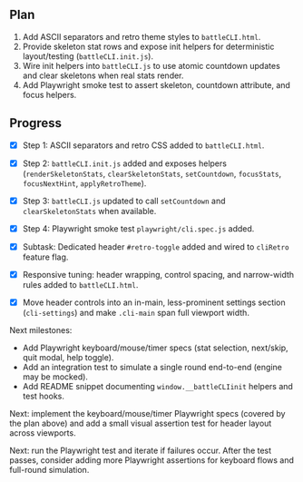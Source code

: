 ## Plan

1. Add ASCII separators and retro theme styles to `battleCLI.html`.
2. Provide skeleton stat rows and expose init helpers for deterministic layout/testing (`battleCLI.init.js`).
3. Wire init helpers into `battleCLI.js` to use atomic countdown updates and clear skeletons when real stats render.
4. Add Playwright smoke test to assert skeleton, countdown attribute, and focus helpers.

## Progress

- [x] Step 1: ASCII separators and retro CSS added to `battleCLI.html`.
- [x] Step 2: `battleCLI.init.js` added and exposes helpers (`renderSkeletonStats`, `clearSkeletonStats`, `setCountdown`, `focusStats`, `focusNextHint`, `applyRetroTheme`).
- [x] Step 3: `battleCLI.js` updated to call `setCountdown` and `clearSkeletonStats` when available.
- [x] Step 4: Playwright smoke test `playwright/cli.spec.js` added.
- [x] Subtask: Dedicated header `#retro-toggle` added and wired to `cliRetro` feature flag.

- [x] Responsive tuning: header wrapping, control spacing, and narrow-width rules added to `battleCLI.html`.
 - [x] Move header controls into an in-main, less-prominent settings section (`cli-settings`) and make `.cli-main` span full viewport width.

Next milestones:

- Add Playwright keyboard/mouse/timer specs (stat selection, next/skip, quit modal, help toggle).
- Add an integration test to simulate a single round end-to-end (engine may be mocked).
- Add README snippet documenting `window.__battleCLIinit` helpers and test hooks.

Next: implement the keyboard/mouse/timer Playwright specs (covered by the plan above) and add a small visual assertion test for header layout across viewports.

Next: run the Playwright test and iterate if failures occur. After the test passes, consider adding more Playwright assertions for keyboard flows and full-round simulation.
